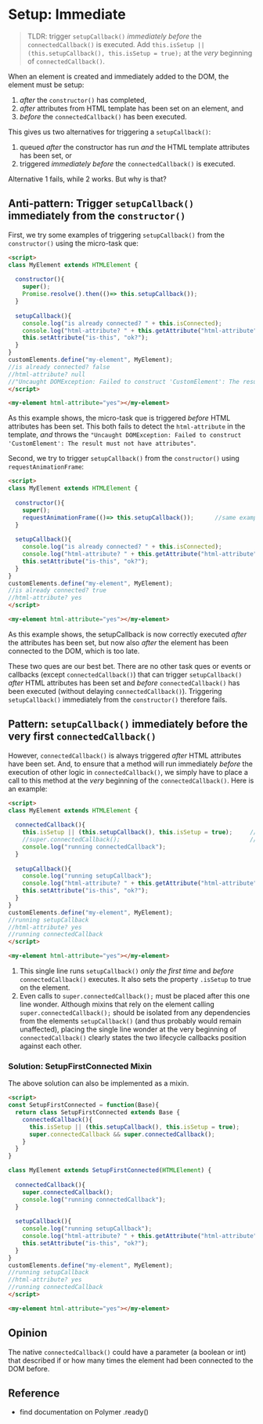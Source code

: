 # Setup: Immediate

> TLDR: trigger `setupCallback()` *immediately before* the `connectedCallback()` is executed.
> Add `this.isSetup || (this.setupCallback(), this.isSetup = true);`
> at the *very* beginning of `connectedCallback()`.

When an element is created and immediately added to the DOM, 
the element must be setup:
1. *after* the `constructor()` has completed,
2. *after* attributes from HTML template has been set on an element, and
3. *before* the `connectedCallback()` has been executed.

This gives us two alternatives for triggering a `setupCallback()`:
1. queued *after* the constructor has run *and* the HTML template attributes has been set, or
2. triggered *immediately before* the `connectedCallback()` is executed.

Alternative 1 fails, while 2 works. But why is that?

## Anti-pattern: Trigger `setupCallback()` immediately from the `constructor()`

First, we try some examples of triggering `setupCallback()` from the `constructor()` 
using the micro-task que:

```html
<script>
class MyElement extends HTMLElement {
  
  constructor(){
    super();
    Promise.resolve().then(()=> this.setupCallback());
  }
  
  setupCallback(){
    console.log("is already connected? " + this.isConnected);
    console.log("html-attribute? " + this.getAttribute("html-attribute"));
    this.setAttribute("is-this", "ok?");
  }
}
customElements.define("my-element", MyElement);
//is already connected? false
//html-attribute? null
//"Uncaught DOMException: Failed to construct 'CustomElement': The result must not have attributes"
</script>

<my-element html-attribute="yes"></my-element>
```

As this example shows, the micro-task que is triggered *before* HTML attributes has been set.
This both fails to detect the `html-attribute` in the template, *and* throws the
`"Uncaught DOMException: Failed to construct 'CustomElement': The result must not have attributes"`. 

Second, we try to trigger `setupCallback()` from the `constructor()` using `requestAnimationFrame`:
```html
<script>
class MyElement extends HTMLElement {
  
  constructor(){
    super();
    requestAnimationFrame(()=> this.setupCallback());      //same example, only this line changed
  }
  
  setupCallback(){
    console.log("is already connected? " + this.isConnected);
    console.log("html-attribute? " + this.getAttribute("html-attribute"));
    this.setAttribute("is-this", "ok?");
  }
}
customElements.define("my-element", MyElement);
//is already connected? true
//html-attribute? yes
</script>

<my-element html-attribute="yes"></my-element>
```

As this example shows, the setupCallback is now correctly executed *after* the attributes has been set,
but now also *after* the element has been connected to the DOM, which is too late.

These two ques are our best bet.
There are no other task ques or events or callbacks (except `connectedCallback()`)
that can trigger `setupCallback()` *after* HTML attributes has been set and *before* 
`connectedCallback()` has been executed (without delaying `connectedCallback()`).
Triggering `setupCallback()` immediately from the `constructor()` therefore fails.

## Pattern: `setupCallback()` immediately before the very first `connectedCallback()`

However, `connectedCallback()` is always triggered *after* HTML attributes have been set.
And, to ensure that a method will run immediately *before* the execution of other logic 
in `connectedCallback()`, we simply have to place a call to this method at the *very* beginning 
of the `connectedCallback()`. Here is an example:

```html
<script>
class MyElement extends HTMLElement {
  
  connectedCallback(){
    this.isSetup || (this.setupCallback(), this.isSetup = true);     //[1]
    //super.connectedCallback();                                     //[2]
    console.log("running connectedCallback");
  }
  
  setupCallback(){
    console.log("running setupCallback");
    console.log("html-attribute? " + this.getAttribute("html-attribute"));
    this.setAttribute("is-this", "ok?");
  }
}
customElements.define("my-element", MyElement);
//running setupCallback
//html-attribute? yes
//running connectedCallback
</script>

<my-element html-attribute="yes"></my-element>
```
1. This single line runs `setupCallback()` 
*only the first time* and *before* `connectedCallback()` executes.
It also sets the property `.isSetup` to true on the element.
2. Even calls to `super.connectedCallback();` must be placed after this one line wonder.
Although mixins that rely on the element calling `super.connectedCallback();` should be
isolated from any dependencies from the elements `setupCallback()` 
(and thus probably would remain unaffected),
placing the single line wonder at the very beginning of `connectedCallback()`
clearly states the two lifecycle callbacks position against each other.

### Solution: SetupFirstConnected Mixin
The above solution can also be implemented as a mixin.

```html
<script>
const SetupFirstConnected = function(Base){
  return class SetupFirstConnected extends Base {
    connectedCallback(){
      this.isSetup || (this.setupCallback(), this.isSetup = true);
      super.connectedCallback && super.connectedCallback();
    }
  }
}

class MyElement extends SetupFirstConnected(HTMLElement) {
  
  connectedCallback(){
    super.connectedCallback();                                     
    console.log("running connectedCallback");
  }
  
  setupCallback(){
    console.log("running setupCallback");
    console.log("html-attribute? " + this.getAttribute("html-attribute"));
    this.setAttribute("is-this", "ok?");
  }
}
customElements.define("my-element", MyElement);
//running setupCallback
//html-attribute? yes
//running connectedCallback
</script>

<my-element html-attribute="yes"></my-element>
```

## Opinion
The native `connectedCallback()` could have a parameter (a boolean or int)
that described if or how many times the element had been connected to the DOM before.

## Reference
 * find documentation on Polymer .ready()
